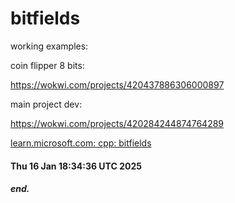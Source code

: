 # bitfields

working examples:

coin flipper 8 bits:

  https://wokwi.com/projects/420437886306000897

main project dev:

  https://wokwi.com/projects/420284244874764289

  [ learn.microsoft.com: cpp: bitfields ](https://learn.microsoft.com/en-us/cpp/cpp/cpp-bit-fields?view=msvc-170)

#### Thu 16 Jan 18:34:36 UTC 2025
##### end.
